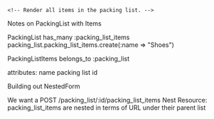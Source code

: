 <!-- <% if false @trip.packing_list_items %> -->
    <!-- Render all items in the packing list. -->
<!-- <% else %>
    <p>You currently have no items in your packing list. Please add some in the form below.</p>
<% end %>
<hr>
<h3>Add an item to your list</h3>
<form action="">
    <label for="">Item Name</label>
    <input type="text">
    <input type="submit" value="submit"> -->


Notes on PackingList with Items


PackingList
has_many :packing_list_items
packing_list.packing_list_items.create(:name => "Shoes")

PackingListItems
belongs_to :packing_list

attributes:
name
packing list id

Building out NestedForm

We want a
POST /packing_list/:id/packing_list_items
Nest Resource: packing_list_items are nested in terms of URL under their parent list
